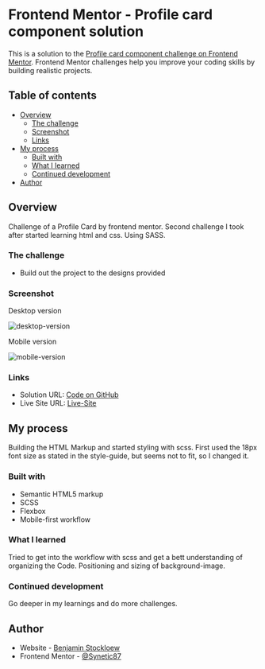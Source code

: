 # Frontend Mentor - Profile card component solution

This is a solution to the [Profile card component challenge on Frontend Mentor](https://www.frontendmentor.io/challenges/profile-card-component-cfArpWshJ). Frontend Mentor challenges help you improve your coding skills by building realistic projects.

## Table of contents

- [Overview](#overview)
  - [The challenge](#the-challenge)
  - [Screenshot](#screenshot)
  - [Links](#links)
- [My process](#my-process)
  - [Built with](#built-with)
  - [What I learned](#what-i-learned)
  - [Continued development](#continued-development)
- [Author](#author)

## Overview

Challenge of a Profile Card by frontend mentor.
Second challenge I took after started learning html and css.
Using SASS.

### The challenge

- Build out the project to the designs provided

### Screenshot

Desktop version

![desktop-version](/screenshot/desktop-view.png)

Mobile version

![mobile-version](/screenshot/mobile-view.png)

### Links

- Solution URL: [Code on GitHub](https://github.com/Synetic87/frontendmentorProfile-card-component)
- Live Site URL: [Live-Site](https://synetic87.github.io/frontendmentorProfile-card-component/dist/)

## My process

Building the HTML Markup and started styling
with scss. First used the 18px font size as stated in the style-guide, but seems not to fit, so I changed it.

### Built with

- Semantic HTML5 markup
- SCSS
- Flexbox
- Mobile-first workflow

### What I learned

Tried to get into the workflow with scss and get a bett understanding of organizing the Code.
Positioning and sizing of background-image.

### Continued development

Go deeper in my learnings and do more challenges.

## Author

- Website - [Benjamin Stockloew](https://github.com/Synetic87)
- Frontend Mentor - [@Synetic87](https://www.frontendmentor.io/profile/Synetic87)
